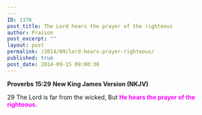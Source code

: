 ```yaml
---
---
ID: 1376
post_title: The Lord hears the prayer of the righteous
author: Praison
post_excerpt: ""
layout: post
permalink: /2014/09/lord-hears-prayer-righteous/
published: true
post_date: 2014-09-15 09:00:30
---
```

<strong>Proverbs 15:29</strong>
<strong> New King James Version (NKJV)</strong>

29 The Lord is far from the wicked,
But <span style="color: #ff00ff;"><strong>He hears the prayer of the righteous</strong></span>.